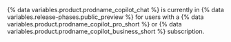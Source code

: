 {% data variables.product.prodname_copilot_chat %} is currently in {% data variables.release-phases.public_preview %} for users with a {% data variables.product.prodname_copilot_pro_short %} or {% data variables.product.prodname_copilot_business_short %} subscription.
